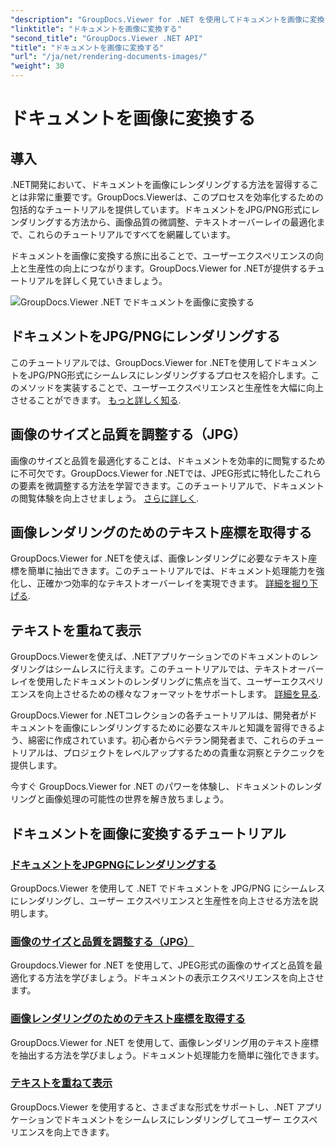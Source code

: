 ```yaml
---
"description": "GroupDocs.Viewer for .NET を使用してドキュメントを画像に変換するチュートリアルをご覧ください。画像の品質を最適化し、テキスト座標を抽出し、ユーザーエクスペリエンスを向上させます。"
"linktitle": "ドキュメントを画像に変換する"
"second_title": "GroupDocs.Viewer .NET API"
"title": "ドキュメントを画像に変換する"
"url": "/ja/net/rendering-documents-images/"
"weight": 30
---
```


# ドキュメントを画像に変換する

## 導入

.NET開発において、ドキュメントを画像にレンダリングする方法を習得することは非常に重要です。GroupDocs.Viewerは、このプロセスを効率化するための包括的なチュートリアルを提供しています。ドキュメントをJPG/PNG形式にレンダリングする方法から、画像品質の微調整、テキストオーバーレイの最適化まで、これらのチュートリアルですべてを網羅しています。

ドキュメントを画像に変換する旅に出ることで、ユーザーエクスペリエンスの向上と生産性の向上につながります。GroupDocs.Viewer for .NETが提供するチュートリアルを詳しく見ていきましょう。

![GroupDocs.Viewer .NET でドキュメントを画像に変換する](/viewer/rendering-documents-images/image.png)

## ドキュメントをJPG/PNGにレンダリングする
このチュートリアルでは、GroupDocs.Viewer for .NETを使用してドキュメントをJPG/PNG形式にシームレスにレンダリングするプロセスを紹介します。このメソッドを実装することで、ユーザーエクスペリエンスと生産性を大幅に向上させることができます。 [もっと詳しく知る](./render-jpg-png/).

## 画像のサイズと品質を調整する（JPG）
画像のサイズと品質を最適化することは、ドキュメントを効率的に閲覧するために不可欠です。GroupDocs.Viewer for .NETでは、JPEG形式に特化したこれらの要素を微調整する方法を学習できます。このチュートリアルで、ドキュメントの閲覧体験を向上させましょう。 [さらに詳しく](./adjust-image-size-and-quality-jpg/).

## 画像レンダリングのためのテキスト座標を取得する
GroupDocs.Viewer for .NETを使えば、画像レンダリングに必要なテキスト座標を簡単に抽出できます。このチュートリアルでは、ドキュメント処理能力を強化し、正確かつ効率的なテキストオーバーレイを実現できます。 [詳細を掘り下げる](./get-text-coordinates-image/).

## テキストを重ねて表示
GroupDocs.Viewerを使えば、.NETアプリケーションでのドキュメントのレンダリングはシームレスに行えます。このチュートリアルでは、テキストオーバーレイを使用したドキュメントのレンダリングに焦点を当て、ユーザーエクスペリエンスを向上させるための様々なフォーマットをサポートします。 [詳細を見る](./render-with-text-overlay/).

GroupDocs.Viewer for .NETコレクションの各チュートリアルは、開発者がドキュメントを画像にレンダリングするために必要なスキルと知識を習得できるよう、綿密に作成されています。初心者からベテラン開発者まで、これらのチュートリアルは、プロジェクトをレベルアップするための貴重な洞察とテクニックを提供します。

今すぐ GroupDocs.Viewer for .NET のパワーを体験し、ドキュメントのレンダリングと画像処理の可能性の世界を解き放ちましょう。

## ドキュメントを画像に変換するチュートリアル
### [ドキュメントをJPGPNGにレンダリングする](./render-jpg-png/)
GroupDocs.Viewer を使用して .NET でドキュメントを JPG/PNG にシームレスにレンダリングし、ユーザー エクスペリエンスと生産性を向上させる方法を説明します。
### [画像のサイズと品質を調整する（JPG）](./adjust-image-size-and-quality-jpg/)
Groupdocs.Viewer for .NET を使用して、JPEG形式の画像のサイズと品質を最適化する方法を学びましょう。ドキュメントの表示エクスペリエンスを向上させます。
### [画像レンダリングのためのテキスト座標を取得する](./get-text-coordinates-image/)
GroupDocs.Viewer for .NET を使用して、画像レンダリング用のテキスト座標を抽出する方法を学びましょう。ドキュメント処理能力を簡単に強化できます。
### [テキストを重ねて表示](./render-with-text-overlay/)
GroupDocs.Viewer を使用すると、さまざまな形式をサポートし、.NET アプリケーションでドキュメントをシームレスにレンダリングしてユーザー エクスペリエンスを向上できます。
